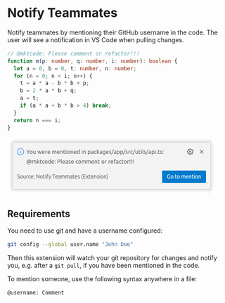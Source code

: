 # Notify Teammates

Notify teammates by mentioning their GitHub username in the code. The user will see a notification in VS Code when pulling changes.

```typescript
// @mktcode: Please comment or refactor!!!
function m(p: number, q: number, i: number): boolean {
  let a = 0, b = 0, t: number, n: number;
  for (n = 0; n < i; n++) {
    t = a * a - b * b + p;
    b = 2 * a * b + q;
    a = t;
    if (a * a + b * b > 4) break;
  }
  return n === i;
}
```

![Notification screenshot](/screenshot.png)

## Requirements

You need to use git and have a username configured:

```bash
git config --global user.name "John Doe"
```

Then this extension will watch your git repository for changes and notify you, e.g. after a `git pull`, if you have been mentioned in the code.

To mention someone, use the following syntax anywhere in a file:

```bash
@username: Comment
```
